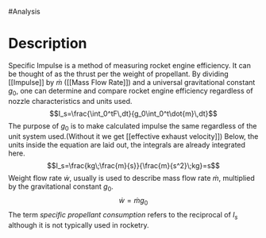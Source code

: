 #Analysis 
# Description
Specific Impulse is a method of measuring rocket engine efficiency. It can be thought of as the thrust per the weight of propellant. By dividing [[Impulse]] by $\dot{m}$ ([[Mass Flow Rate]]) and a universal gravitational constant $g_0$, one can determine and compare rocket engine efficiency regardless of nozzle characteristics and units used. 
$$I_s=\frac{\int_0^tF\,dt}{g_0\int_0^t\dot{m}\,dt}$$The purpose of $g_0$ is to make calculated impulse the same regardless of the unit system used.(Without it we get [[effective exhaust velocity]]) Below, the units inside the equation are laid out, the integrals are already integrated here.
$$I_s=\frac{kg\;\frac{m}{s}}{\frac{m}{s^2}\;kg}=s$$
Weight flow rate $\dot{w}$, usually is used to describe mass flow rate $\dot{m}$, multiplied by the gravitational constant $g_0$.
$$\dot{w}=\dot{m}g_0$$
The term *specific propellant consumption* refers to the reciprocal of $I_s$ although it is not typically used in rocketry.